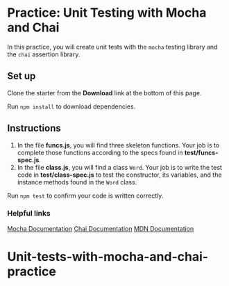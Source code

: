 # Practice: Unit Testing with Mocha and Chai

In this practice, you will create unit tests with the `mocha` testing library
and the `chai` assertion library.

## Set up

Clone the starter from the **Download** link at the bottom of this page.

Run `npm install` to download dependencies.

## Instructions

1. In the file **funcs.js**, you will find three skeleton functions. Your job is
   to complete those functions according to the specs found in
   **test/funcs-spec.js**.
2. In the file **class.js**, you will find a class `Word`. Your job is to write
   the test code in **test/class-spec.js** to test the constructor, its
   variables, and the instance methods found in the `Word` class.

Run `npm test` to confirm your code is written correctly.

### Helpful links

[Mocha Documentation](https://mochajs.org/)
[Chai Documentation](https://www.chaijs.com/)
[MDN Documentation](https://developer.mozilla.org/en-US/)
# Unit-tests-with-mocha-and-chai-practice
